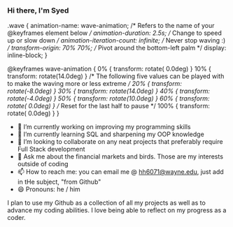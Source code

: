 ### Hi there, I'm Syed 



.wave {
  animation-name: wave-animation;  /* Refers to the name of your @keyframes element below */
  animation-duration: 2.5s;        /* Change to speed up or slow down */
  animation-iteration-count: infinite;  /* Never stop waving :) */
  transform-origin: 70% 70%;       /* Pivot around the bottom-left palm */
  display: inline-block;
}

@keyframes wave-animation {
    0% { transform: rotate( 0.0deg) }
   10% { transform: rotate(14.0deg) }  /* The following five values can be played with to make the waving more or less extreme */
   20% { transform: rotate(-8.0deg) }
   30% { transform: rotate(14.0deg) }
   40% { transform: rotate(-4.0deg) }
   50% { transform: rotate(10.0deg) }
   60% { transform: rotate( 0.0deg) }  /* Reset for the last half to pause */
  100% { transform: rotate( 0.0deg) }
}

- 🔭 I’m currently working on improving my programming skills 
- 🌱 I’m currently learning SQL and sharpening my OOP knowledge
- 👯 I’m looking to collaborate on any neat projects that preferably require Full Stack development
- 💬 Ask me about the financial markets and birds. Those are my interests outside of coding 
- 📫 How to reach me: you can email me @ hh6071@wayne.edu, just add in tHe subject, "from Github"
- 😄 Pronouns: he / him

I plan to use my Github as a collection of all my projects as well as to advance my coding abilities. I love being able to reflect on my progress as a coder.

<!--
**SyedRabbey/SyedRabbey** is a ✨ _special_ ✨ repository because its `README.md` (this file) appears on your GitHub profile.

Here are some ideas to get you started:

- 🔭 I’m currently working on improving my programming skills as well as applying for internships
- 🌱 I’m currently learning SQL and sharpening my C++ skills
- 👯 I’m looking to collaborate on any neat projects that preferably require Full Stack development
- 💬 Ask me about the financial markets and birds. Those are my interests outside of coding 
- 📫 How to reach me: you can email me @ hh6071@wayne.edu, just add in te subject, "from Github"
- 😄 Pronouns: he / him


-->

